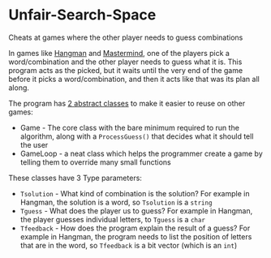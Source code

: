 # Unfair-Search-Space
Cheats at games where the other player needs to guess combinations

In games like [Hangman](https://en.wikipedia.org/wiki/Hangman_(game)) and [Mastermind](https://en.wikipedia.org/wiki/Mastermind_(board_game)), one of the players pick a word/combination and the other player needs to guess what it is. 
This program acts as the picked, but it waits until the very end of the game before it picks a word/combination, and then it acts like that was its plan all along.

The program has [2 abstract classes](Unfair%20Search%20Space/Game.cs) to make it easier to reuse on other games:
* Game - The core class with the bare minimum required to run the algorithm, along with a `ProcessGuess()` that decides what it should tell the user
* GameLoop - a neat class which helps the programmer create a game by telling them to override many small functions

These classes have 3 Type parameters:
* `Tsolution` - What kind of combination is the solution? For example in Hangman, the solution is a word, so `Tsolution` is a `string`
* `Tguess`    - What does the player us to guess? For example in Hangman, the player guesses individual letters, to `Tguess` is a `char`
* `Tfeedback` - How does the program explain the result of a guess? For example in Hangman, the program needs to list the position of letters that are in the word, so `Tfeedback` is a bit vector (which is an `int`)
